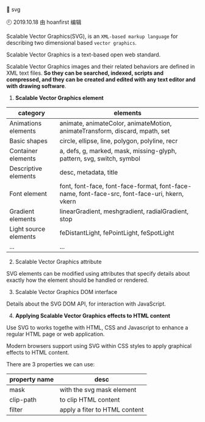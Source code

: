 🐾 svg

🕘 2019.10.18 由 hoanfirst 编辑

Scalable Vector Graphics(SVG), is an `XML-based markup language` for describing two dimensional based `vector graphics`.

Scalable Vector Graphics is a text-based open web standard.

Scalable Vector Graphics images and their related behaviors are defined in XML text files. **So they can be searched, indexed, scripts and compressed, and they can be created and edited with any text editor and with drawing software**.


1. **Scalable Vector Graphics element**

category|elements|
-|-|
Animations elements|animate, animateColor, animateMotion, animateTransform, discard, mpath, set|
Basic shapes|circle, ellipse, line, polygon, polyline, recr|
Container elements|a, defs, g, marked, mask, missing-glyph, pattern, svg, switch, symbol|
Descriptive elements|desc, metadata, title|
Font element|font, font-face, font-face-format, font-face-name, font-face-src, font-face-uri, hkern, vkern|
Gradient elements|linearGradient, meshgradient, radialGradient, stop|
Light source elements|feDistantLight, fePointLight, feSpotLight|
...|...|


2. Scalable Vector Graphics attribute

SVG elements can be modified using attributes that specify details about exactly how the element should be handled or rendered. 

3. Scalable Vector Graphics DOM interface

Details about the SVG DOM API, for interaction with JavaScript.

4. **Applying Scalable Vector Graphics effects to HTML content**

Use SVG to works togethe with HTML, CSS and Javascript to enhance a regular HTML page or web application.

Modern browsers support using SVG within CSS styles to apply graphical effects to HTML content.

There are 3 properties we can use: 

property name|desc|
-|-|
mask|with the svg mask element|
clip-path|to clip HTML content|
filter|apply a fiter to HTML content|



